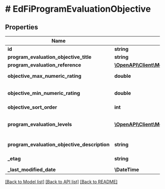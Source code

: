 # # EdFiProgramEvaluationObjective

## Properties

Name | Type | Description | Notes
------------ | ------------- | ------------- | -------------
**id** | **string** |  | [optional]
**program_evaluation_objective_title** | **string** | The name or title of the program evaluation objective. |
**program_evaluation_reference** | [**\OpenAPI\Client\Model\EdFiProgramEvaluationReference**](EdFiProgramEvaluationReference.md) |  |
**objective_max_numeric_rating** | **double** | The maximum summary numerical rating or score for the program evaluation objective. | [optional]
**objective_min_numeric_rating** | **double** | The minimum summary numerical rating or score for the program evaluation objective. If omitted, assumed to be 0.0 | [optional]
**objective_sort_order** | **int** | The sort order of this program evaluation objective. | [optional]
**program_evaluation_levels** | [**\OpenAPI\Client\Model\EdFiProgramEvaluationObjectiveProgramEvaluationLevel[]**](EdFiProgramEvaluationObjectiveProgramEvaluationLevel.md) | An unordered collection of programEvaluationObjectiveProgramEvaluationLevels. The descriptive level(s) of ratings (cut scores) for the program evaluation objective. | [optional]
**program_evaluation_objective_description** | **string** | The long description of the program evaluation objective. | [optional]
**_etag** | **string** | A unique system-generated value that identifies the version of the resource. | [optional]
**_last_modified_date** | **\DateTime** | The date and time the resource was last modified. | [optional]

[[Back to Model list]](../../README.md#models) [[Back to API list]](../../README.md#endpoints) [[Back to README]](../../README.md)
